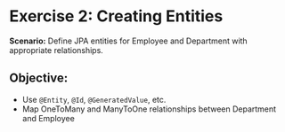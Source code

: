 # Exercise 2: Creating Entities

**Scenario:** Define JPA entities for Employee and Department with appropriate relationships.

## Objective:
- Use `@Entity`, `@Id`, `@GeneratedValue`, etc.
- Map OneToMany and ManyToOne relationships between Department and Employee
